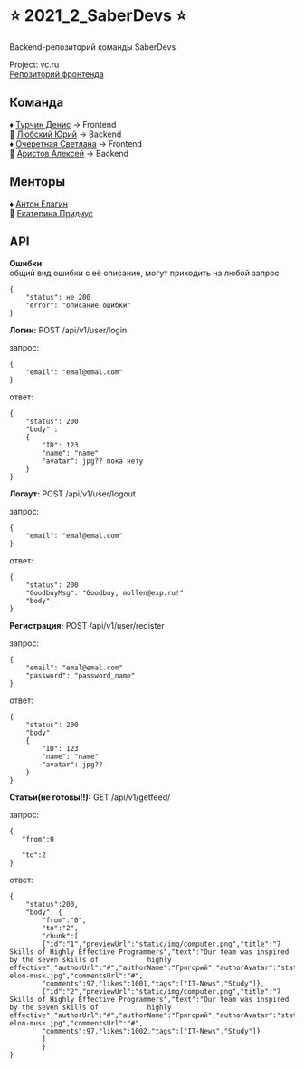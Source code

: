# :star: 2021_2_SaberDevs :star:
Backend-репозиторий команды SaberDevs

Project: vc.ru <br/>
[Репозиторий фронтенда](https://github.com/frontend-park-mail-ru/2021_2_SaberDevs)

## Команда
:diamonds: [Турчин Денис](https://github.com/Denactive) -> Frontend <br/>
:gem: [Любский Юрий](https://github.com/yurij-lyubskij) -> Backend <br/>
:diamonds: [Очеретная Светлана](https://github.com/Svetlanlka) -> Frontend <br/>
:gem: [Аристов Алексей](https://github.com/MollenAR) -> Backend <br/>

## Менторы
:diamonds: [Антон Елагин](https://github.com/AntonElagin) <br/>
:gem: [Екатерина Придиус](https://github.com/pringleskate)

## API
**Ошибки** <br/>
общий вид ошибки с её описание, могут приходить на любой запрос
````
{
    "status": не 200
    "error": "описание ошибки"
}
````

**Логин:** POST /api/v1/user/login

запрос:
````
{
    "email": "emal@emal.com"
} 
````
ответ:
````
{
    "status": 200
    "body" : 
    {
        "ID": 123
        "name": "name"
        "avatar": jpg?? пока нету
    }
}
````

**Логаут:** POST /api/v1/user/logout

запрос:
````
{
    "email": "emal@emal.com"
} 
````
ответ:
````
{
    "status": 200
    "GoodbuyMsg": "Goodbuy, mollen@exp.ru!"
    "body":
}
````

**Регистрация:** POST /api/v1/user/register

запрос:
````
{
    "email": "emal@emal.com"
    "password": "password_name"
} 
````
ответ:
````
{
    "status": 200
    "body":
    {
        "ID": 123
        "name": "name"
        "avatar": jpg??
    }
}
````
**Статьи(не готовы!!):** GET /api/v1/getfeed/

запрос:
````
{
   "from":0
   
   "to":2
} 
````
ответ:
````
{
	"status":200,
	"body": {
		"from":"0",
		"to":"2",
		"chunk":[
		{"id":"1","previewUrl":"static/img/computer.png","title":"7 Skills of Highly Effective Programmers","text":"Our team was inspired by the seven skills of 			highly effective","authorUrl":"#","authorName":"Григорий","authorAvatar":"static/img/photo-elon-musk.jpg","commentsUrl":"#",
		"comments":97,"likes":1001,"tags":["IT-News","Study"]},
		{"id":"2","previewUrl":"static/img/computer.png","title":"7 Skills of Highly Effective Programmers","text":"Our team was inspired by the seven skills of 			highly effective","authorUrl":"#","authorName":"Григорий","authorAvatar":"static/img/photo-elon-musk.jpg","commentsUrl":"#",
		"comments":97,"likes":1002,"tags":["IT-News","Study"]}
		]
		}
}

````
